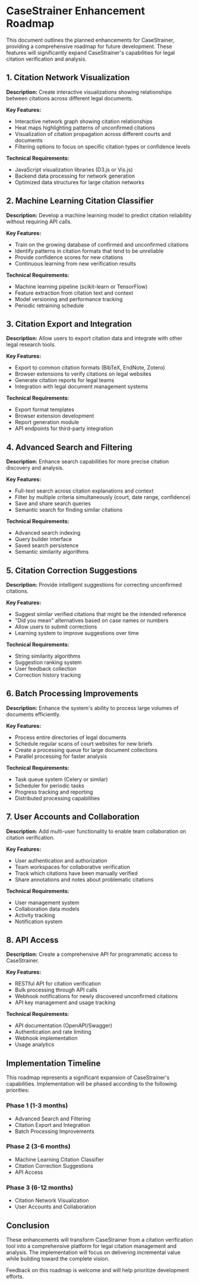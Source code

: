 # CaseStrainer Enhancement Roadmap

This document outlines the planned enhancements for CaseStrainer, providing a comprehensive roadmap for future development. These features will significantly expand CaseStrainer's capabilities for legal citation verification and analysis.

## 1. Citation Network Visualization

**Description:** Create interactive visualizations showing relationships between citations across different legal documents.

**Key Features:**
- Interactive network graph showing citation relationships
- Heat maps highlighting patterns of unconfirmed citations
- Visualization of citation propagation across different courts and documents
- Filtering options to focus on specific citation types or confidence levels

**Technical Requirements:**
- JavaScript visualization libraries (D3.js or Vis.js)
- Backend data processing for network generation
- Optimized data structures for large citation networks

## 2. Machine Learning Citation Classifier

**Description:** Develop a machine learning model to predict citation reliability without requiring API calls.

**Key Features:**
- Train on the growing database of confirmed and unconfirmed citations
- Identify patterns in citation formats that tend to be unreliable
- Provide confidence scores for new citations
- Continuous learning from new verification results

**Technical Requirements:**
- Machine learning pipeline (scikit-learn or TensorFlow)
- Feature extraction from citation text and context
- Model versioning and performance tracking
- Periodic retraining schedule

## 3. Citation Export and Integration

**Description:** Allow users to export citation data and integrate with other legal research tools.

**Key Features:**
- Export to common citation formats (BibTeX, EndNote, Zotero)
- Browser extensions to verify citations on legal websites
- Generate citation reports for legal teams
- Integration with legal document management systems

**Technical Requirements:**
- Export format templates
- Browser extension development
- Report generation module
- API endpoints for third-party integration

## 4. Advanced Search and Filtering

**Description:** Enhance search capabilities for more precise citation discovery and analysis.

**Key Features:**
- Full-text search across citation explanations and context
- Filter by multiple criteria simultaneously (court, date range, confidence)
- Save and share search queries
- Semantic search for finding similar citations

**Technical Requirements:**
- Advanced search indexing
- Query builder interface
- Saved search persistence
- Semantic similarity algorithms

## 5. Citation Correction Suggestions

**Description:** Provide intelligent suggestions for correcting unconfirmed citations.

**Key Features:**
- Suggest similar verified citations that might be the intended reference
- "Did you mean" alternatives based on case names or numbers
- Allow users to submit corrections
- Learning system to improve suggestions over time

**Technical Requirements:**
- String similarity algorithms
- Suggestion ranking system
- User feedback collection
- Correction history tracking

## 6. Batch Processing Improvements

**Description:** Enhance the system's ability to process large volumes of documents efficiently.

**Key Features:**
- Process entire directories of legal documents
- Schedule regular scans of court websites for new briefs
- Create a processing queue for large document collections
- Parallel processing for faster analysis

**Technical Requirements:**
- Task queue system (Celery or similar)
- Scheduler for periodic tasks
- Progress tracking and reporting
- Distributed processing capabilities

## 7. User Accounts and Collaboration

**Description:** Add multi-user functionality to enable team collaboration on citation verification.

**Key Features:**
- User authentication and authorization
- Team workspaces for collaborative verification
- Track which citations have been manually verified
- Share annotations and notes about problematic citations

**Technical Requirements:**
- User management system
- Collaboration data models
- Activity tracking
- Notification system

## 8. API Access

**Description:** Create a comprehensive API for programmatic access to CaseStrainer.

**Key Features:**
- RESTful API for citation verification
- Bulk processing through API calls
- Webhook notifications for newly discovered unconfirmed citations
- API key management and usage tracking

**Technical Requirements:**
- API documentation (OpenAPI/Swagger)
- Authentication and rate limiting
- Webhook implementation
- Usage analytics

## Implementation Timeline

This roadmap represents a significant expansion of CaseStrainer's capabilities. Implementation will be phased according to the following priorities:

### Phase 1 (1-3 months)
- Advanced Search and Filtering
- Citation Export and Integration
- Batch Processing Improvements

### Phase 2 (3-6 months)
- Machine Learning Citation Classifier
- Citation Correction Suggestions
- API Access

### Phase 3 (6-12 months)
- Citation Network Visualization
- User Accounts and Collaboration

## Conclusion

These enhancements will transform CaseStrainer from a citation verification tool into a comprehensive platform for legal citation management and analysis. The implementation will focus on delivering incremental value while building toward the complete vision.

Feedback on this roadmap is welcome and will help prioritize development efforts.
